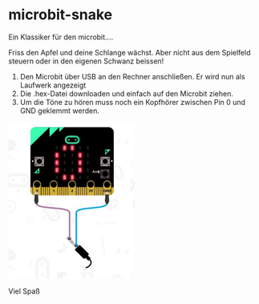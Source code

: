 # microbit-snake

Ein Klassiker für den microbit....


Friss den Apfel und deine Schlange wächst. Aber nicht aus dem Spielfeld steuern oder in den eigenen Schwanz beissen!


1. Den Microbit über USB an den Rechner anschließen. Er wird nun als Laufwerk angezeigt
2. Die .hex-Datei downloaden und einfach auf den Microbit ziehen. 
3. Um die Töne zu hören muss noch ein Kopfhörer zwischen Pin 0 und GND geklemmt werden. 
<img src="IMG/snake Anschluss Kopfhoerer.JPG" width = "50%" />

Viel Spaß

